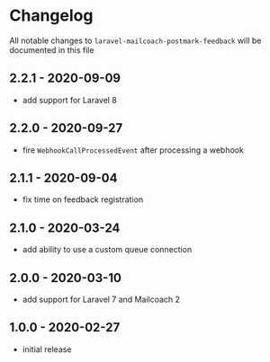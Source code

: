 # Changelog

All notable changes to `laravel-mailcoach-postmark-feedback` will be documented in this file

## 2.2.1 - 2020-09-09

- add support for Laravel 8

## 2.2.0 - 2020-09-27

- fire `WebhookCallProcessedEvent` after processing a webhook

## 2.1.1 - 2020-09-04

- fix time on feedback registration

## 2.1.0 - 2020-03-24

- add ability to use a custom queue connection

## 2.0.0 - 2020-03-10

- add support for Laravel 7 and Mailcoach 2

## 1.0.0 - 2020-02-27

- initial release
